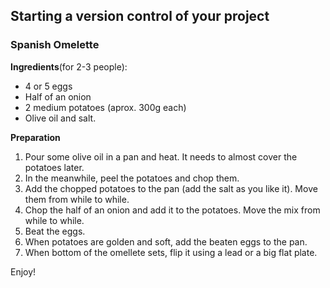 ## Starting a version control of your project

### Spanish Omelette

**Ingredients**(for 2-3 people):
- 4 or 5 eggs
- Half of an onion
- 2 medium potatoes (aprox. 300g each)
- Olive oil and salt.

**Preparation**
1. Pour some olive oil in a pan and heat. It needs to almost cover the potatoes later.
2. In the meanwhile, peel the potatoes and chop them.
3. Add the chopped potatoes to the pan (add the salt as you like it). Move them from while to while.
4. Chop the half of an onion and add it to the potatoes. Move the mix from while to while.
5. Beat the eggs.
6. When potatoes are golden and soft, add the beaten eggs to the pan.
7. When bottom of the omellete sets, flip it using a lead or a big flat plate.

Enjoy!